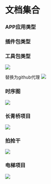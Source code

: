 #  文档集合

### APP应用类型

### 插件包类型

### 工具包类型

![](http://www.plantuml.com/plantuml/proxy?cache=no&src=https://huos3203.github.io/iDocs/uml/opinion-wbs.uml)

替换为github代理
![](http://www.plantuml.com/plantuml/proxy?cache=no&src=https://huos3203.github.io/iDocs/uml/CLIImageEditor-class.uml)


### 时序图
![](http://www.plantuml.com/plantuml/proxy?cache=no&src=https://huos3203.github.io/iDocs/uml/CLIImageEditor-act.uml) 


### 长青桥项目
![](http://www.plantuml.com/plantuml/proxy?cache=no&src=https://huos3203.github.io/iDocs/uml/长青桥/week-1-wbs.uml)


### 拍抢干
![](http://www.plantuml.com/plantuml/proxy?cache=no&src=https://huos3203.github.io/iDocs/uml/report-class.uml)

### 电梯项目
![](http://www.plantuml.com/plantuml/proxy?cache=no&src=https://huos3203.github.io/iDocs/uml/DtBox/dtbox.plantuml)
